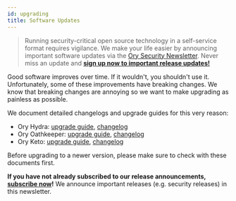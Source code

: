 ```yaml
---
id: upgrading
title: Software Updates
---
```


> Running security-critical open source technology in a self-service format
> requires vigilance. We make your life easier by announcing important software
> updates via the
> [Ory Security Newsletter](https://ory.us10.list-manage.com/subscribe?u=ffb1a878e4ec6c0ed312a3480&id=f605a41b53).
> Never miss an update and
> **[sign up now to important release updates!](https://ory.us10.list-manage.com/subscribe?u=ffb1a878e4ec6c0ed312a3480&id=f605a41b53)**

Good software improves over time. If it wouldn't, you shouldn't use it.
Unfortunately, some of these improvements have breaking changes. We know that
breaking changes are annoying so we want to make upgrading as painless as
possible.

We document detailed changelogs and upgrade guides for this very reason:

- Ory Hydra:
  [upgrade guide](https://github.com/ory/hydra/blob/master/UPGRADE.md),
  [changelog](https://github.com/ory/hydra/blob/master/CHANGELOG.md)
- Ory Oathkeeper:
  [upgrade guide](https://github.com/ory/oathkeeper/blob/master/UPGRADE.md),
  [changelog](https://github.com/ory/oathkeeper/blob/master/CHANGELOG.md)
- Ory Keto: [upgrade guide](https://github.com/ory/keto/blob/master/UPGRADE.md),
  [changelog](https://github.com/ory/keto/blob/master/CHANGELOG.md)

Before upgrading to a newer version, please make sure to check with these
documents first.

**If you have not already subscribed to our release announcements,
[subscribe now](http://eepurl.com/di390P)!** We announce important releases
(e.g. security releases) in this newsletter.
